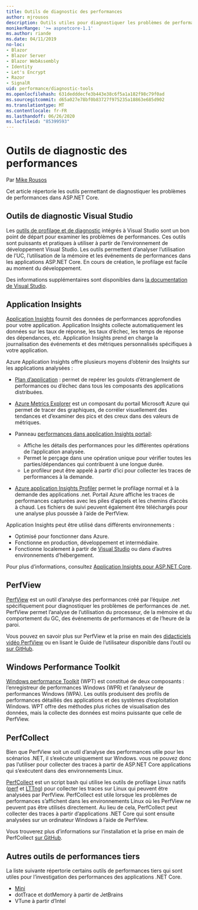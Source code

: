```yaml
---
title: Outils de diagnostic des performances
author: mjrousos
description: Outils utiles pour diagnostiquer les problèmes de performances dans les applications ASP.NET Core.
monikerRange: '>= aspnetcore-1.1'
ms.author: riande
ms.date: 04/11/2019
no-loc:
- Blazor
- Blazor Server
- Blazor WebAssembly
- Identity
- Let's Encrypt
- Razor
- SignalR
uid: performance/diagnostic-tools
ms.openlocfilehash: 631dedddecfe3b443e38c6f5a1a182f98c79f0ad
ms.sourcegitcommit: d65a027e78bf0b83727f975235a18863e685d902
ms.translationtype: MT
ms.contentlocale: fr-FR
ms.lasthandoff: 06/26/2020
ms.locfileid: "85399593"
---
```

# <a name="performance-diagnostic-tools"></a>Outils de diagnostic des performances

Par [Mike Rousos](https://github.com/mjrousos)

Cet article répertorie les outils permettant de diagnostiquer les problèmes de performances dans ASP.NET Core.

## <a name="visual-studio-diagnostic-tools"></a>Outils de diagnostic Visual Studio

Les [outils de profilage et de diagnostic](/visualstudio/profiling) intégrés à Visual Studio sont un bon point de départ pour examiner les problèmes de performances. Ces outils sont puissants et pratiques à utiliser à partir de l’environnement de développement Visual Studio. Les outils permettent d’analyser l’utilisation de l’UC, l’utilisation de la mémoire et les événements de performances dans les applications ASP.NET Core. En cours de création, le profilage est facile au moment du développement.

Des informations supplémentaires sont disponibles dans [la documentation de Visual Studio](/visualstudio/profiling/profiling-overview).

## <a name="application-insights"></a>Application Insights

[Application Insights](/azure/application-insights/app-insights-overview) fournit des données de performances approfondies pour votre application. Application Insights collecte automatiquement les données sur les taux de réponse, les taux d’échec, les temps de réponse des dépendances, etc. Application Insights prend en charge la journalisation des événements et des métriques personnalisés spécifiques à votre application.

Azure Application Insights offre plusieurs moyens d’obtenir des Insights sur les applications analysées :

- [Plan d’application](/azure/application-insights/app-insights-app-map) : permet de repérer les goulots d’étranglement de performances ou d’échec dans tous les composants des applications distribuées.
- [Azure Metrics Explorer](/azure/azure-monitor/platform/metrics-getting-started) est un composant du portail Microsoft Azure qui permet de tracer des graphiques, de corréler visuellement des tendances et d’examiner des pics et des creux dans des valeurs de métriques.
- Panneau [performances dans application Insights portail](/azure/application-insights/app-insights-tutorial-performance):

  - Affiche les détails des performances pour les différentes opérations de l’application analysée.
  - Permet le perçage dans une opération unique pour vérifier toutes les parties/dépendances qui contribuent à une longue durée.
  - Le profileur peut être appelé à partir d’ici pour collecter les traces de performances à la demande.

- [Azure application Insights Profiler](/azure/azure-monitor/app/profiler) permet le profilage normal et à la demande des applications .net.  Portail Azure affiche les traces de performances capturées avec les piles d’appels et les chemins d’accès à chaud. Les fichiers de suivi peuvent également être téléchargés pour une analyse plus poussée à l’aide de PerfView.

Application Insights peut être utilisé dans différents environnements :

- Optimisé pour fonctionner dans Azure.
- Fonctionne en production, développement et intermédiaire.
- Fonctionne localement à partir de [Visual Studio](/azure/application-insights/app-insights-visual-studio) ou dans d’autres environnements d’hébergement.

Pour plus d’informations, consultez [Application Insights pour ASP.NET Core](/azure/application-insights/app-insights-asp-net-core).

## <a name="perfview"></a>PerfView

[PerfView](https://github.com/Microsoft/perfview) est un outil d’analyse des performances créé par l’équipe .net spécifiquement pour diagnostiquer les problèmes de performances de .net. PerfView permet l’analyse de l’utilisation du processeur, de la mémoire et du comportement du GC, des événements de performances et de l’heure de la paroi.

Vous pouvez en savoir plus sur PerfView et la prise en main des [didacticiels vidéo PerfView](https://channel9.msdn.com/Series/PerfView-Tutorial) ou en lisant le Guide de l’utilisateur disponible dans l’outil ou [sur GitHub](https://github.com/Microsoft/perfview).

## <a name="windows-performance-toolkit"></a>Windows Performance Toolkit

[Windows performance Toolkit](/windows-hardware/test/wpt/) (WPT) est constitué de deux composants : l’enregistreur de performances Windows (WPR) et l’analyseur de performances Windows (WPA). Les outils produisent des profils de performances détaillés des applications et des systèmes d’exploitation Windows. WPT offre des méthodes plus riches de visualisation des données, mais la collecte des données est moins puissante que celle de PerfView.

## <a name="perfcollect"></a>PerfCollect

Bien que PerfView soit un outil d’analyse des performances utile pour les scénarios .NET, il s’exécute uniquement sur Windows. vous ne pouvez donc pas l’utiliser pour collecter des traces à partir de ASP.NET Core applications qui s’exécutent dans des environnements Linux.

[PerfCollect](https://github.com/dotnet/coreclr/blob/master/Documentation/project-docs/linux-performance-tracing.md) est un script bash qui utilise les outils de profilage Linux natifs ([perf](https://perf.wiki.kernel.org/index.php/Main_Page) et [LTTng](https://lttng.org/)) pour collecter les traces sur Linux qui peuvent être analysées par PerfView. PerfCollect est utile lorsque les problèmes de performances s’affichent dans les environnements Linux où les PerfView ne peuvent pas être utilisés directement. Au lieu de cela, PerfCollect peut collecter des traces à partir d’applications .NET Core qui sont ensuite analysées sur un ordinateur Windows à l’aide de PerfView.

Vous trouverez plus d’informations sur l’installation et la prise en main de PerfCollect [sur GitHub](https://github.com/dotnet/coreclr/blob/master/Documentation/project-docs/linux-performance-tracing.md).

## <a name="other-third-party-performance-tools"></a>Autres outils de performances tiers

La liste suivante répertorie certains outils de performances tiers qui sont utiles pour l’investigation des performances des applications .NET Core.

- [Mini](https://miniprofiler.com/)
- dotTrace et dotMemory à partir de JetBrains
- VTune à partir d’Intel
